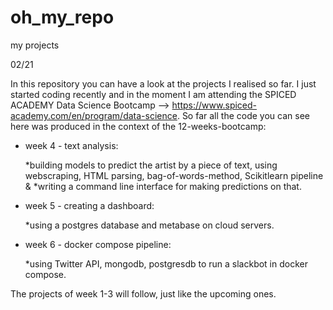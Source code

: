 # oh_my_repo
my projects

02/21

In this repository you can have a look at the projects I realised so far. 
I just started coding recently and in the moment I am attending the SPICED ACADEMY Data Science Bootcamp --> https://www.spiced-academy.com/en/program/data-science.
So far all the code you can see here was produced in the context of the 12-weeks-bootcamp:

- week 4   -  text analysis: 

    *building models to predict the artist by a piece of text, using webscraping, HTML parsing, bag-of-words-method, Scikitlearn pipeline &
    *writing a command line interface for making predictions on that.
           
- week 5   -  creating a dashboard:

    *using a postgres database and metabase on cloud servers. 

- week 6   - docker compose pipeline:

    *using Twitter API, mongodb, postgresdb to run a slackbot in docker compose. 
        
        
The projects of week 1-3 will follow, just like the upcoming ones. 
